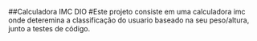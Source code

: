 ##Calculadora IMC DIO
#Este projeto consiste em uma calculadora imc onde deteremina a classificação do usuario baseado na seu peso/altura, junto a testes de código.
